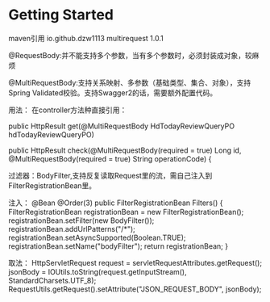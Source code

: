# Getting Started

maven引用
<dependency>
    <groupId>io.github.dzw1113</groupId>
    <artifactId>multirequest</artifactId>
    <version>1.0.1</version>
</dependency>


@RequestBody:并不能支持多个参数，当有多个参数时，必须封装成对象，较麻烦

@MultiRequestBody:支持关系映射、多参数（基础类型、集合、对象），支持Spring Validated校验。支持Swagger2的话，需要额外配置代码。

用法：
在controller方法种直接引用：

public HttpResult<HdTodayReviewPO> get(@MultiRequestBody HdTodayReviewQueryPO hdTodayReviewQueryPO) 

public HttpResult check(@MultiRequestBody(required = true) Long id, @MultiRequestBody(required = true) String operationCode) {




过滤器：BodyFilter,支持反复读取Request里的流，需自己注入到FilterRegistrationBean里。

注入：
@Bean
@Order(3)
public FilterRegistrationBean<BodyFilter> Filters() {
    FilterRegistrationBean<BodyFilter> registrationBean = new FilterRegistrationBean<BodyFilter>();
    registrationBean.setFilter(new BodyFilter());
    registrationBean.addUrlPatterns("/*");
    registrationBean.setAsyncSupported(Boolean.TRUE);
    registrationBean.setName("bodyFilter");
    return registrationBean;
}

取法：
HttpServletRequest request = servletRequestAttributes.getRequest();
jsonBody = IOUtils.toString(request.getInputStream(), StandardCharsets.UTF_8);
RequestUtils.getRequest().setAttribute("JSON_REQUEST_BODY", jsonBody);